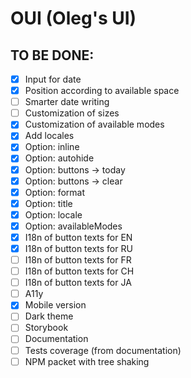 # OUI (Oleg's UI)

## TO BE DONE:
- [x] Input for date
- [x] Position according to available space
- [ ] Smarter date writing
- [ ] Customization of sizes
- [x] Customization of available modes
- [x] Add locales
- [x] Option: inline
- [x] Option: autohide
- [x] Option: buttons -> today
- [x] Option: buttons -> clear
- [x] Option: format
- [x] Option: title
- [x] Option: locale
- [x] Option: availableModes
- [x] I18n of button texts for EN
- [x] I18n of button texts for RU
- [ ] I18n of button texts for FR
- [ ] I18n of button texts for CH
- [ ] I18n of button texts for JA
- [ ] A11y
- [x] Mobile version
- [ ] Dark theme
- [ ] Storybook
- [ ] Documentation
- [ ] Tests coverage (from documentation)
- [ ] NPM packet with tree shaking